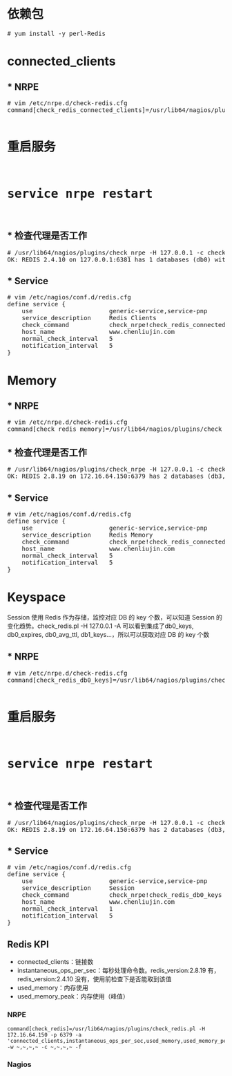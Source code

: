 <h1>依赖包</h1>
<pre>
# yum install -y perl-Redis
</pre>

<h1>connected_clients</h1>
<h2>* NRPE</h2>
<pre>
# vim /etc/nrpe.d/check-redis.cfg
command[check_redis_connected_clients]=/usr/lib64/nagios/plugins/check_redis -H 127.0.0.1 -p 6379 -a 'connected_clients' -w ~ -c ~ -f

# 重启服务
# service nrpe restart
</pre>

<h2>* 检查代理是否工作</h2>
<pre>
# /usr/lib64/nagios/plugins/check_nrpe -H 127.0.0.1 -c check_redis_connected_clients
OK: REDIS 2.4.10 on 127.0.0.1:6381 has 1 databases (db0) with 10515 keys, up 14 days 16 hours - connected_clients is 26 | connected_clients=26
</pre>

<h2>* Service</h2>
<pre>
# vim /etc/nagios/conf.d/redis.cfg
define service {
    use                     generic-service,service-pnp
    service_description     Redis Clients
    check_command           check_nrpe!check_redis_connected_clients
    host_name               www.chenliujin.com
	normal_check_interval   5
	notification_interval   5
}
</pre>

<h1>Memory</h1>
<h2>* NRPE</h2>
<pre>
# vim /etc/nrpe.d/check-redis.cfg
command[check_redis_memory]=/usr/lib64/nagios/plugins/check_redis.pl -H 127.0.0.1 -p 6379 -a 'used_memory,used_memory_peak' -w ~,~ -c ~,~ -f
</pre>

<h2>* 检查代理是否工作</h2>
<pre>
# /usr/lib64/nagios/plugins/check_nrpe -H 127.0.0.1 -c check_redis_memory
OK: REDIS 2.8.19 on 172.16.64.150:6379 has 2 databases (db3,db15) with 61 keys, up 6 hours 58 minutes - used_memory is 854392, used_memory_peak is 855416 | used_memory=854392 used_memory_peak=855416
</pre>

<h2>* Service</h2>
<pre>
# vim /etc/nagios/conf.d/redis.cfg
define service {
    use                     generic-service,service-pnp
    service_description     Redis Memory
    check_command           check_nrpe!check_redis_connected_clients
    host_name               www.chenliujin.com
	normal_check_interval   5
	notification_interval   5
}
</pre>

<h1>Keyspace</h1>
<p>Session 使用 Redis 作为存储，监控对应 DB 的 key 个数，可以知道 Session 的变化趋势。check_redis.pl -H 127.0.0.1 -A 可以看到集成了db0_keys, db0_expires, db0_avg_ttl, db1_keys...，所以可以获取对应 DB 的 key 个数</p>

<h2>* NRPE</h2>
<pre>
# vim /etc/nrpe.d/check-redis.cfg
command[check_redis_db0_keys]=/usr/lib64/nagios/plugins/check_redis -H 127.0.0.1 -p 6379 -a 'db0_keys' -w ~ -c ~ -f

# 重启服务
# service nrpe restart
</pre>

<h2>* 检查代理是否工作</h2>
<pre>
# /usr/lib64/nagios/plugins/check_nrpe -H 127.0.0.1 -c check_redis_db0_keys
OK: REDIS 2.8.19 on 172.16.64.150:6379 has 2 databases (db3,db15) with 61 keys, up 4 days 23 hours - db0_keys is 9 | db0_keys=9
</pre>

<h2>* Service</h2>
<pre>
# vim /etc/nagios/conf.d/redis.cfg
define service {
    use                     generic-service,service-pnp
    service_description     Session
    check_command           check_nrpe!check_redis_db0_keys
    host_name               www.chenliujin.com
	normal_check_interval   1
	notification_interval   5
}
</pre>

## Redis KPI
* connected_clients：链接数
* instantaneous_ops_per_sec：每秒处理命令数。redis_version:2.8.19 有，redis_version:2.4.10 没有，使用前检查下是否能取到该值
* used_memory：内存使用
* used_memory_peak：内存使用（峰值）

### NRPE
```
command[check_redis]=/usr/lib64/nagios/plugins/check_redis.pl -H 172.16.64.150 -p 6379 -a 'connected_clients,instantaneous_ops_per_sec,used_memory,used_memory_peak' -w ~,~,~,~ -c ~,~,~,~ -f
```

### Nagios
```
```

